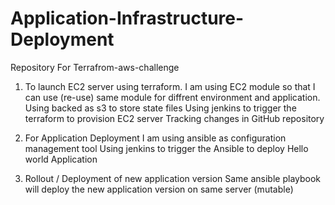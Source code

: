 # Application-Infrastructure-Deployment
Repository For Terrafrom-aws-challenge

1) To launch EC2 server using terraform. 
   I am using EC2 module so that I can use (re-use) same module for diffrent environment and application.
   Using backed as s3 to store state files
   Using jenkins to trigger the terraform to provision EC2 server
   Tracking changes in GitHub repository 
   

2) For Application Deployment I am using ansible as configuration management tool
   Using jenkins to trigger the Ansible to deploy Hello world Application

3) Rollout / Deployment of new application version
   Same ansible playbook will deploy the new application version on same server (mutable)

